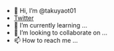 - 👋 Hi, I’m @takuyaot01
- [Twitter](https://twitter.com/takuyaot01)
- 🌱 I’m currently learning ...
- 💞️ I’m looking to collaborate on ...
- 📫 How to reach me ...

<!---
takuyaot01/takuyaot01 is a ✨ special ✨ repository because its `README.md` (this file) appears on your GitHub profile.
You can click the Preview link to take a look at your changes.
--->
